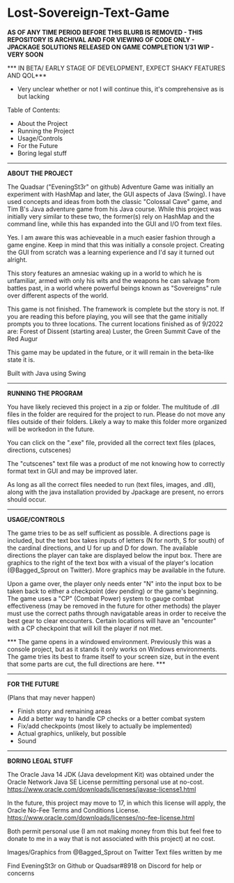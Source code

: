 # Lost-Sovereign-Text-Game

**AS OF ANY TIME PERIOD BEFORE THIS BLURB IS REMOVED - THIS REPOSITORY IS ARCHIVAL AND FOR VIEWING OF CODE ONLY - JPACKAGE SOLUTIONS RELEASED ON GAME COMPLETION 
1/31 WIP - VERY SOON**


*** IN BETA/ EARLY STAGE OF DEVELOPMENT, EXPECT SHAKY FEATURES AND QOL***
- Very unclear whether or not I will continue this, it's comprehensive as is but lacking

Table of Contents:
- About the Project
- Running the Project
- Usage/Controls
- For the Future
- Boring legal stuff
------------------------------------------------------------------------------------------------------------------------------------------
**ABOUT THE PROJECT**

The Quadsar ("EveningSt3r" on github) Adventure Game was initially an experiment with HashMap and
later, the GUI aspects of Java (Swing). I have used concepts and ideas from both the classic
"Colossal Cave" game, and Tim B's Java adventure game from his Java course. While this project was initially
very similar to these two, the former(s) rely on HashMap and the command line, while this has expanded into the
GUI and I/O from text files.

Yes. I am aware this was achieveable in a much easier fashion through a game engine. Keep in mind that this was
initially a console project. Creating the GUI from scratch was a learning experience and I'd say it turned out
alright.

This story features an amnesiac waking up in a world to which he is unfamiliar, armed with only his wits and 
the weapons he can salvage from battles past, in a world where powerful beings known as "Sovereigns" rule over
different aspects of the world. 

This game is not finished. The framework is complete but the story is not. If you are reading this before 
playing, you will see that the game initially prompts you to three locations. The current locations finished
as of 9/2022 are:
Forest of Dissent (starting area)
Luster, the Green Summit
Cave of the Red Augur

This game may be updated in the future, or it will remain in the beta-like state it is. 

Built with Java using Swing

----------------------------------------------------------------------------------------------------------------------------------------
**RUNNING THE PROGRAM**

You have likely recieved this project in a zip or folder. The multitude of .dll files in the folder are required
for the project to run. Please do not move any files outside of their folders. Likely a way to make this folder
more organized will be workedon in the future. 

You can click on the ".exe" file, provided all the correct text files (places, directions, cutscenes)

The "cutscenes" text file was a product of me not knowing how to correctly format text in GUI and may be improved
later.

As long as all the correct files needed to run (text files, images, and .dll), along with the java installation
provided by Jpackage are present, no errors should occur.

-----------------------------------------------------------------------------------------------------------------------------------------
**USAGE/CONTROLS**

The game tries to be as self sufficient as possible. A directions page is included, but
the text box takes inputs of letters (N for north, S for south) of the cardinal directions, and U for up and D for
down. The available directions the player can take are displayed below the input box. There are graphics to the
right of the text box with a visual of the player's location (@Bagged_Sprout on Twitter). More graphics may be
available in the future.

Upon a game over, the player only needs enter "N" into the input box to be taken back to either a checkpoint
(dev pending) or the game's beginning. 
The game uses a "CP" (Combat Power) system to gauge combat effectiveness
(may be removed in the future for other methods) the player must use the correct paths through navigatable areas
in order to receive the best gear to clear encounters. Certain locations will have an "encounter" with a CP checkpoint
that will kill the player if not met. 

*** The game opens in a windowed environment. Previously this was a console project, but as it stands it only works on 
Windows environments. The game tries its best to frame itself to your screen size, but in the event that some
parts are cut, the full directions are here. ***

-----------------------------------------------------------------------------------------------------------------------------------------

**FOR THE FUTURE**

(Plans that may never happen)
- Finish story and remaining areas
- Add a better way to handle CP checks or a better combat system
- Fix/add checkpoints (most likely to actually be implemented)
- Actual graphics, unlikely, but possible
- Sound

-----------------------------------------------------------------------------------------------------------------------------------------

**BORING LEGAL STUFF**

The Oracle Java 14 JDK (Java development Kit) was obtained under the Oracle Network Java SE License permitting
personal use at no-cost.
https://www.oracle.com/downloads/licenses/javase-license1.html

In the future, this project may move to 17, in which this license will apply, the Oracle No-Fee Terms and Conditions
License. 
https://www.oracle.com/downloads/licenses/no-fee-license.html

Both permit personal use (I am not making money from this but feel free to donate to me in a way that is not
associated with this project) at no cost. 

Images/Graphics from @Bagged_Sprout on Twitter
Text files written by me

Find EveningSt3r on Github or Quadsar#8918 on Discord for help or concerns

